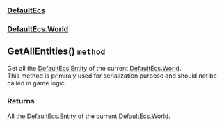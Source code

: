 ### [DefaultEcs](./DefaultEcs 'DefaultEcs')
### [DefaultEcs.World](./DefaultEcs-World 'DefaultEcs.World')
## GetAllEntities() `method`
Get all the [DefaultEcs.Entity](./DefaultEcs-Entity 'DefaultEcs.Entity') of the current [DefaultEcs.World](./DefaultEcs-World 'DefaultEcs.World').<br/>This method is primiraly used for serialization purpose and should not be called in game logic.
### Returns
All the [DefaultEcs.Entity](./DefaultEcs-Entity 'DefaultEcs.Entity') of the current [DefaultEcs.World](./DefaultEcs-World 'DefaultEcs.World').
